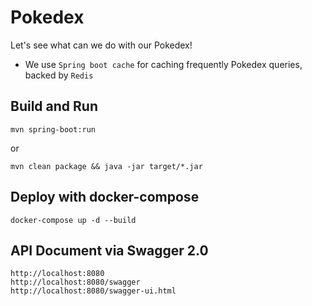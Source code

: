 # Pokedex
Let's see what can we do with our Pokedex!
- We use `Spring boot cache` for caching frequently Pokedex queries, backed by `Redis`

## Build and Run
```
mvn spring-boot:run
```
or
```
mvn clean package && java -jar target/*.jar
```

## Deploy with docker-compose
```
docker-compose up -d --build
```

## API Document via Swagger 2.0
```
http://localhost:8080
http://localhost:8080/swagger
http://localhost:8080/swagger-ui.html
```
